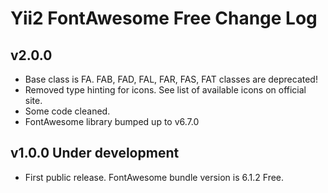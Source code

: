 Yii2 FontAwesome Free Change Log
===================

v2.0.0
------------------------
- Base class is FA. FAB, FAD, FAL, FAR, FAS, FAT classes are deprecated!
- Removed type hinting for icons. See list of available icons on official site.
- Some code cleaned.
- FontAwesome library bumped up to v6.7.0

v1.0.0 Under development
------------------------

- First public release. FontAwesome bundle version is 6.1.2 Free.
